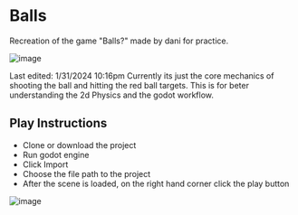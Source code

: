 # Balls
Recreation of the game "Balls?" made by dani for practice.

![image](https://github.com/Ben-Jacks0n/Balls/assets/127924235/9a925a8d-c63f-4218-b818-f729a6272fb7)

Last edited: 1/31/2024 10:16pm
Currently its just the core mechanics of shooting the ball and hitting the red ball targets. This is for beter understanding the 2d Physics and the godot workflow.

## Play Instructions
* Clone or download the project
* Run godot engine
* Click Import
* Choose the file path to the project
* After the scene is loaded, on the right hand corner click the play button

![image](https://github.com/Ben-Jacks0n/Balls/assets/127924235/dcf77fc8-7578-4f26-87d5-ad7c004adcb4)
 
